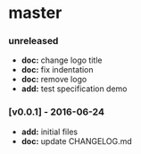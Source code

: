 # master

### unreleased
- **doc:** change logo title
- **doc:** fix indentation
- **doc:** remove logo
- **add:** test specification demo

### [v0.0.1] - 2016-06-24
- **add:** initial files
- **doc:** update CHANGELOG.md
